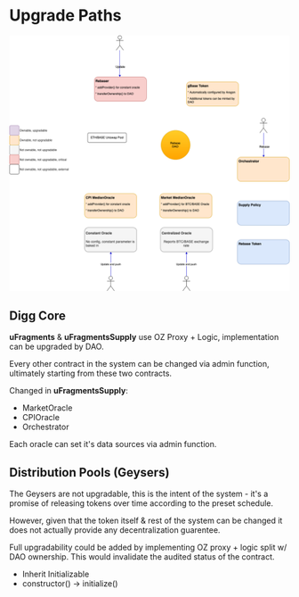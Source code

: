 # Upgrade Paths

![Upgrade](/images/badger-upgrades.png)

## Digg Core
**uFragments** & **uFragmentsSupply** use OZ Proxy + Logic, implementation can be upgraded by DAO. 

Every other contract in the system can be changed via admin function, ultimately starting from these two contracts.

Changed in **uFragmentsSupply**:
* MarketOracle
* CPIOracle
* Orchestrator

Each oracle can set it's data sources via admin function.

## Distribution Pools (Geysers)
The Geysers are not upgradable, this is the intent of the system - it's a promise of releasing tokens over time according to the preset schedule. 

However, given that the token itself & rest of the system can be changed it does not actually provide any decentralization guarentee.

Full upgradability could be added by implementing OZ proxy + logic split w/ DAO ownership. This would invalidate the audited status of the contract.
* Inherit Initializable
* constructor() -> initialize()
